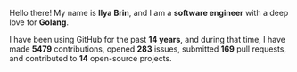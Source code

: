 Hello there! My name is **Ilya Brin**, and I am a **software engineer** with a deep love for **Golang**.

I have been using GitHub for the past **14 years**, and during that time, I have made **5479** contributions, opened **283** issues, submitted **169** pull requests, and contributed to **14** open-source projects.
